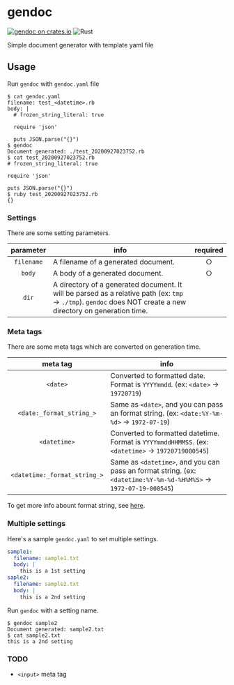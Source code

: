 # gendoc

[![gendoc on crates.io][cratesio-image]][cratesio]
![Rust](https://github.com/furuhama/competitive/workflows/Rust/badge.svg)

[cratesio-image]: https://img.shields.io/crates/v/gendoc.svg
[cratesio]: https://crates.io/crates/gendoc

Simple document generator with template yaml file

## Usage

Run `gendoc` with `gendoc.yaml` file

```
$ cat gendoc.yaml
filename: test_<datetime>.rb
body: |
  # frozen_string_literal: true

  require 'json'

  puts JSON.parse("{}")
$ gendoc
Document generated: ./test_20200927023752.rb
$ cat test_20200927023752.rb
# frozen_string_literal: true

require 'json'

puts JSON.parse("{}")
$ ruby test_20200927023752.rb
{}
```

### Settings

There are some setting parameters.

| parameter | info | required |
| :---: | --- | :---: |
| `filename` | A filename of a generated document. | ○ |
| `body` | A body of a generated document. | ○ |
| `dir` | A directory of a generated document. It will be parsed as a relative path (ex: `tmp` -> `./tmp`). `gendoc` does NOT create a new directory on generation time. | |

### Meta tags

There are some meta tags which are converted on generation time.

| meta tag | info |
| :---: | --- |
| `<date>` | Converted to formatted date. Format is `YYYYmmdd`. (ex: `<date>` -> `19720719`) |
| `<date:_format_string_>` | Same as `<date>`, and you can pass an format string. (ex: `<date:%Y-%m-%d>` -> `1972-07-19`) |
| `<datetime>` | Converted to formatted datetime. Format is `YYYYmmddHHMMSS`. (ex: `<datetime>` -> `19720719000545`) |
| `<datetime:_format_string_>` | Same as `<datetime>`, and you can pass an format string. (ex: `<datetime:%Y-%m-%d-%H%M%S>` -> `1972-07-19-000545`) |

To get more info abount format string, see [here](https://docs.rs/chrono/latest/chrono/format/strftime/index.html).

### Multiple settings

Here's a sample `gendoc.yaml` to set multiple settings.

```yaml
sample1:
  filename: sample1.txt
  body: |
    this is a 1st setting
saple2:
  filename: sample2.txt
  body: |
    this is a 2nd setting
```

Run `gendoc` with a setting name.

```
$ gendoc sample2
Document generated: sample2.txt
$ cat sample2.txt
this is a 2nd setting
```

### TODO

- `<input>` meta tag
